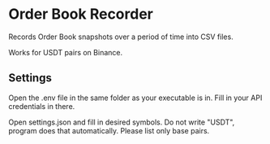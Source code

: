 # Order Book Recorder

Records Order Book snapshots over a period of time into CSV files.

Works for USDT pairs on Binance.

## Settings

Open the .env file in the same folder as your executable is in.
Fill in your API credentials in there.

Open settings.json and fill in desired symbols.
Do not write "USDT", program does that automatically. Please list only base pairs.
